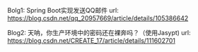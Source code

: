 Bolg1: Spring Boot实现发送QQ邮件
url: https://blog.csdn.net/qq_20957669/article/details/105386642

Blog2: 天呐，你生产环境中的密码还在裸奔吗？（使用Jasypt)
url: https://blog.csdn.net/CREATE_17/article/details/111602701